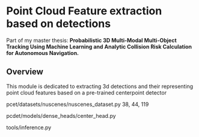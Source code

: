 # Point Cloud Feature extraction based on detections
Part of my master thesis: 
**Probabilistic 3D Multi-Modal Multi-Object Tracking Using Machine Learning and Analytic Collision Risk Calculation for Autonomous Navigation.**

## Overview
This module is dedicated to extracting 3d detections and their representing point cloud features based on a pre-trained centerpoint detector

pcet/datasets/nuscenes/nuscenes_dataset.py 38, 44, 119

pcdet/models/dense_heads/center_head.py

tools/inference.py
